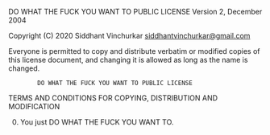  DO WHAT THE FUCK YOU WANT TO PUBLIC LICENSE 
                    Version 2, December 2004 

 Copyright (C) 2020 Siddhant Vinchurkar <siddhantvinchurkar@gmail.com> 

Everyone is permitted to copy and distribute verbatim or modified 
 copies of this license document, and changing it is allowed as long 
 as the name is changed. 

            DO WHAT THE FUCK YOU WANT TO PUBLIC LICENSE 
   TERMS AND CONDITIONS FOR COPYING, DISTRIBUTION AND MODIFICATION 

  0. You just DO WHAT THE FUCK YOU WANT TO.
